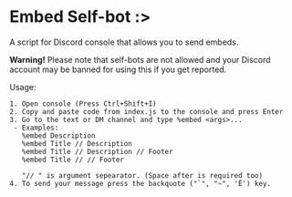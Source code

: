 # Embed Self-bot :>
A script for Discord console that allows you to send embeds.

**Warning!** Please note that self-bots are not allowed and your Discord account may be banned for using this if you get reported.

Usage:
```
1. Open console (Press Ctrl+Shift+I)
2. Copy and paste code from index.js to the console and press Enter
3. Go to the text or DM channel and type %embed <args>...
 - Examples:
   %embed Description
   %embed Title // Description
   %embed Title // Description // Footer
   %embed Title // // Footer
   
   "// " is argument sepearator. (Space after is required too)
4. To send your message press the backquote ("`", "~", 'Ё') key.
```
